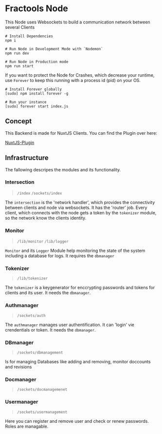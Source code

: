 # Fractools Node

This Node uses Websockets to build a communication network between several Clients

```shell
# Install Dependencies
npm i

# Run Node in Development Mode with `Nodemon`
npm run dev

# Run Node in Production mode
npm run start
```

If you want to protect the Node for Crashes, which decrease your runtime, use `Forever` to keep this running with a process id (pid) on your OS.

```shell
# Install Forever globally
[sudo] npm install forever -g

# Run your instance
[sudo] forever start index.js
```

## Concept

This Backend is made for NuxtJS Clients. You can find the Plugin over here:

[NuxtJS-Plugin](https://github.com/fractools/NuxtJS-Plugin)

## Infrastructure

The fallowing descripes the modules and its functionality.

### Intersection
> `/index`
> `/sockets/index`

The `intersection` is the 'network handler', which provides the connectivity between clients and node via websockets. It has the 'router' job.
Every client, which connects with the node gets a token by the `tokenizer` module, so the network know the clients identity.

### Monitor
> `/lib/monitor`
> `/lib/logger`

`Monitor` and its `Logger` Module help monitoring the state of the system including a database for logs. It requires the `dbmanager`

### Tokenizer
> `/lib/tokenizer`

The `tokenizer` is a keygenerator for enccrypting passwords and tokens for clients and its user. It needs the `dbmanager`.

### Authmanager
> `/sockets/auth`

The `authmanager` manages user authentification. It can 'login' vie crendentials or token. It needs the `dbmanager`.

### DBmanager
> `/sockets/dbmanagement`

Is for managing Databases like adding and removing, monitor doccounts and revisions

### Docmanager
> `/sockets/docmanagemenet`

### Usermanager
> `/sockets/usermanagement`

Here you can register and remove user and check or renew passwords. Roles are managable.
